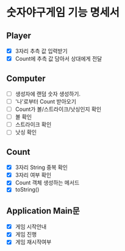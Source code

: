 # 숫자야구게임 기능 명세서

## Player

- [X] 3자리 추측 값 입력받기
- [X] Count에 추측 값 담아서 상대에게 전달

## Computer

- [ ] 생성자에 랜덤 숫자 생성하기.
- [ ] '나'로부터 Count 받아오기
- [ ] Count가 볼/스트라이크/낫싱인지 확인
- [ ] 볼 확인
- [ ] 스트라이크 확인
- [ ] 낫싱 확인

## Count

- [X] 3자리 String 중복 확인
- [X] 3자리 여부 확인
- [X] Count 객체 생성하는 메서드
- [X] toString()

## Application Main문

- [X] 게임 시작안내
- [X] 게임 진행
- [X] 게임 재시작여부